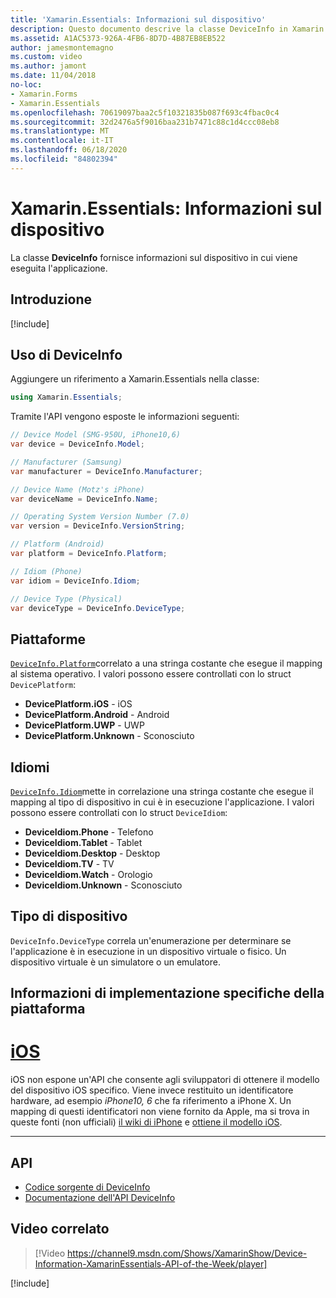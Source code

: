 ```yaml
---
title: 'Xamarin.Essentials: Informazioni sul dispositivo'
description: Questo documento descrive la classe DeviceInfo in Xamarin.Essentials , che fornisce informazioni sul dispositivo in cui è in esecuzione l'applicazione.
ms.assetid: A1AC5373-926A-4FB6-8D7D-4B87EB8EB522
author: jamesmontemagno
ms.custom: video
ms.author: jamont
ms.date: 11/04/2018
no-loc:
- Xamarin.Forms
- Xamarin.Essentials
ms.openlocfilehash: 70619097baa2c5f10321835b087f693c4fbac0c4
ms.sourcegitcommit: 32d2476a5f9016baa231b7471c88c1d4ccc08eb8
ms.translationtype: MT
ms.contentlocale: it-IT
ms.lasthandoff: 06/18/2020
ms.locfileid: "84802394"
---
```

# <a name="xamarinessentials-device-information"></a>Xamarin.Essentials: Informazioni sul dispositivo

La classe **DeviceInfo** fornisce informazioni sul dispositivo in cui viene eseguita l'applicazione.

## <a name="get-started"></a>Introduzione

[!include[](~/essentials/includes/get-started.md)]

## <a name="using-deviceinfo"></a>Uso di DeviceInfo

Aggiungere un riferimento a Xamarin.Essentials nella classe:

```csharp
using Xamarin.Essentials;
```

Tramite l'API vengono esposte le informazioni seguenti:

```csharp
// Device Model (SMG-950U, iPhone10,6)
var device = DeviceInfo.Model;

// Manufacturer (Samsung)
var manufacturer = DeviceInfo.Manufacturer;

// Device Name (Motz's iPhone)
var deviceName = DeviceInfo.Name;

// Operating System Version Number (7.0)
var version = DeviceInfo.VersionString;

// Platform (Android)
var platform = DeviceInfo.Platform;

// Idiom (Phone)
var idiom = DeviceInfo.Idiom;

// Device Type (Physical)
var deviceType = DeviceInfo.DeviceType;
```

## <a name="platforms"></a>Piattaforme

[`DeviceInfo.Platform`](xref:Xamarin.Essentials.DeviceInfo.Platform)correlato a una stringa costante che esegue il mapping al sistema operativo. I valori possono essere controllati con lo struct `DevicePlatform`:

- **DevicePlatform.iOS** - iOS
- **DevicePlatform.Android** - Android
- **DevicePlatform.UWP** - UWP
- **DevicePlatform.Unknown** - Sconosciuto

## <a name="idioms"></a>Idiomi

[`DeviceInfo.Idiom`](xref:Xamarin.Essentials.DeviceInfo.Idiom)mette in correlazione una stringa costante che esegue il mapping al tipo di dispositivo in cui è in esecuzione l'applicazione. I valori possono essere controllati con lo struct `DeviceIdiom`:

- **DeviceIdiom.Phone** - Telefono
- **DeviceIdiom.Tablet** - Tablet
- **DeviceIdiom.Desktop** - Desktop
- **DeviceIdiom.TV** - TV
- **DeviceIdiom.Watch** - Orologio
- **DeviceIdiom.Unknown** - Sconosciuto

## <a name="device-type"></a>Tipo di dispositivo

`DeviceInfo.DeviceType` correla un'enumerazione per determinare se l'applicazione è in esecuzione in un dispositivo virtuale o fisico. Un dispositivo virtuale è un simulatore o un emulatore.

## <a name="platform-implementation-specifics"></a>Informazioni di implementazione specifiche della piattaforma

# <a name="ios"></a>[iOS](#tab/ios)

iOS non espone un'API che consente agli sviluppatori di ottenere il modello del dispositivo iOS specifico. Viene invece restituito un identificatore hardware, ad esempio _iPhone10, 6_ che fa riferimento a iPhone X. Un mapping di questi identificatori non viene fornito da Apple, ma si trova in queste fonti (non ufficiali) [il wiki di iPhone](https://www.theiphonewiki.com/wiki/Models) e [ottiene il modello iOS](https://github.com/dannycabrera/Get-iOS-Model).

--------------

## <a name="api"></a>API

- [Codice sorgente di DeviceInfo](https://github.com/xamarin/Essentials/tree/main/Xamarin.Essentials/DeviceInfo)
- [Documentazione dell'API DeviceInfo](xref:Xamarin.Essentials.DeviceInfo)

## <a name="related-video"></a>Video correlato

> [!Video https://channel9.msdn.com/Shows/XamarinShow/Device-Information-XamarinEssentials-API-of-the-Week/player]

[!include[](~/essentials/includes/xamarin-show-essentials.md)]
